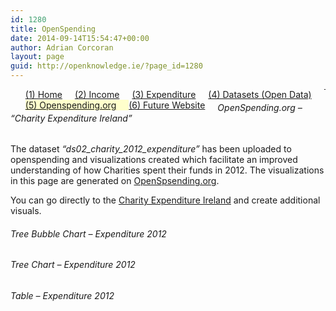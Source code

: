 ```yaml
---
id: 1280
title: OpenSpending
date: 2014-09-14T15:54:47+00:00
author: Adrian Corcoran
layout: page
guid: http://openknowledge.ie/?page_id=1280
---
```

<ul id="menu">
  <li style="float: left; display: inline; padding-right: 20px;">
    <a href="chy-04">(1) Home</a>
  </li>
  <li style="float: left; display: inline; padding-right: 20px;">
    <a href="chy-12-2">(2) Income</a>
  </li>
  <li style="float: left; display: inline; padding-right: 20px;">
    <a href="chy-15">(3) Expenditure</a>
  </li>
  <li style="float: left; display: inline; padding-right: 20px;">
    <a href="chy-10-datasets">(4) Datasets (Open Data)</a>
  </li>
  <li style="float: left; display: inline; padding-right: 20px; background-color: #ffffcc;">
    <a href="openspending">(5) Openspending.org</a>
  </li>
  <li style="float: left; display: inline; padding-right: 20px;">
    <a href="chy-12">(6) Future Website</a>
  </li>
</ul>

* * *

###### OpenSpending.org &#8211; &#8220;Charity Expenditure Ireland&#8221;

The dataset _&#8220;ds02\_charity\_2012_expenditure&#8221;_ has been uploaded to openspending and visualizations created which facilitate an improved understanding of how Charities spent their funds in 2012. The visualizations in this page are generated on <a target="_blank" href="https://openspending.org/">OpenSpsending.org</a>.
  
  
You can go directly to the <a target="_blank" href="https://openspending.org/ie_charity_exp/meta">Charity Expenditure Ireland</a> and create additional visuals.

###### Tree Bubble Chart &#8211; Expenditure 2012



###### Tree Chart &#8211; Expenditure 2012



###### Table &#8211; Expenditure 2012